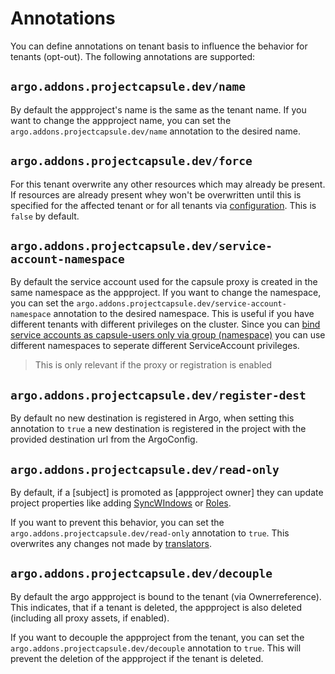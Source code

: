 # Annotations

You can define annotations on tenant basis to influence the behavior for tenants (opt-out). The following annotations are supported:

## `argo.addons.projectcapsule.dev/name`

By default the appproject's name is the same as the tenant name. If you want to change the appproject name, you can set the `argo.addons.projectcapsule.dev/name` annotation to the desired name.

## `argo.addons.projectcapsule.dev/force`

For this tenant overwrite any other resources which may already be present. If resources are already present whey won't be overwritten until this is specified for the affected tenant or for all tenants via [configuration](config.md). This is `false` by default.

## `argo.addons.projectcapsule.dev/service-account-namespace`

By default the service account used for the capsule proxy is created in the same namespace as the appproject. If you want to change the namespace, you can set the `argo.addons.projectcapsule.dev/service-account-namespace` annotation to the desired namespace. This is useful if you have different tenants with different privileges on the cluster. Since you can [bind service accounts as capsule-users only via group (namespace)](https://projectcapsule.dev/docs/tenants/permissions/#group-scope) you can use different namespaces to seperate different ServiceAccount privileges.

> This is only relevant if the proxy or registration is enabled

## `argo.addons.projectcapsule.dev/register-dest`

By default no new destination is registered in Argo, when setting this annotation to `true` a new destination is registered in the project with the provided destination url from the ArgoConfig.

## `argo.addons.projectcapsule.dev/read-only`

By default, if a [subject] is promoted as [appproject owner] they can update project properties like adding [SyncWIndows](https://argo-cd.readthedocs.io/en/stable/user-guide/sync_windows/) or [Roles](https://argo-cd.readthedocs.io/en/stable/user-guide/projects/#project-roles).

If you want to prevent this behavior, you can set the `argo.addons.projectcapsule.dev/read-only` annotation to `true`. This overwrites any changes not made by [translators](./translators.md).

## `argo.addons.projectcapsule.dev/decouple`

By default the argo appproject is bound to the tenant (via Ownerreference). This indicates, that if a tenant is deleted, the appproject is also deleted (including all proxy assets, if enabled).

If you want to decouple the appproject from the tenant, you can set the `argo.addons.projectcapsule.dev/decouple` annotation to `true`. This will prevent the deletion of the appproject if the tenant is deleted.
